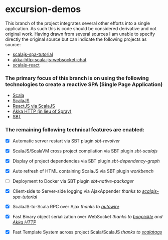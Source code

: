 # excursion-demos
This branch of the project integrates several other efforts into a single application.  As such this is code should
be considered derivative and not original work.  Having drawn from several sources I am unable to specify directly
the original source but can indicate the following projects as source:
- [scalajs-spa-tutorial](https://github.com/ochrons/scalajs-spa-tutorial)
- [akka-http-scala-js-websocket-chat](https://github.com/jrudolph/akka-http-scala-js-websocket-chat)
- [scalajs-react](https://github.com/japgolly/scalajs-react)

### The primary focus of this branch is on using the following technologies to create a reactive SPA (Single Page Application)
-  [Scala](http://www.scala-lang.org)
-  [ScalaJS](http://www.scala-js.org)
-  [ReactJS via ScalaJS](https://github.com/japgolly/scalajs-react)
-  [Akka HTTP (in lieu of Spray)](http://doc.akka.io/docs/akka-stream-and-http-experimental/1.0-M2/scala/http/)
-  [SBT](http://www.scala-sbt.org)

### The remaining following technical features are enabled:
- [x] Automatic server restart via SBT plugin *sbt-revolver*
- [x] ScalaJS/ScalaVM cross project compilation via SBT plugin *sbt-scalajs*
- [x] Display of project dependencies via SBT plugin *sbt-dependency-graph*
- [x] Auto refresh of HTML containing ScalaJS via SBT plugin *workbench*
- [ ] Deployment to Docker via SBT plugin *sbt-native-packager*
- [x] Client-side to Server-side logging via AjaxAppender *thanks to [scalajs-spa-tutorial](https://github.com/ochrons/scalajs-spa-tutorial)*
- [x] ScalaJS-to-Scala RPC over Ajax *thanks to [autowire](https://github.com/lihaoyi/autowire)*
- [x] Fast Binary object serialization over WebSocket *thanks to [boopickle](https://github.com/ochrons/boopickle) and [Akka HTTP](http://doc.akka.io/docs/akka-stream-and-http-experimental/1.0-M2/scala/http/)*
- [x] Fast Template System across project Scala/ScalaJS *thanks to [scalatags](https://github.com/lihaoyi/scalatags)*


